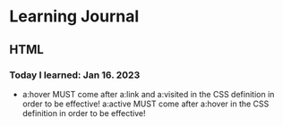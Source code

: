 # Learning Journal 

## HTML

### Today I learned: Jan 16. 2023

- a:hover MUST come after a:link and a:visited in the CSS definition in order to be effective! a:active MUST come after a:hover in the CSS definition in order to be effective!

